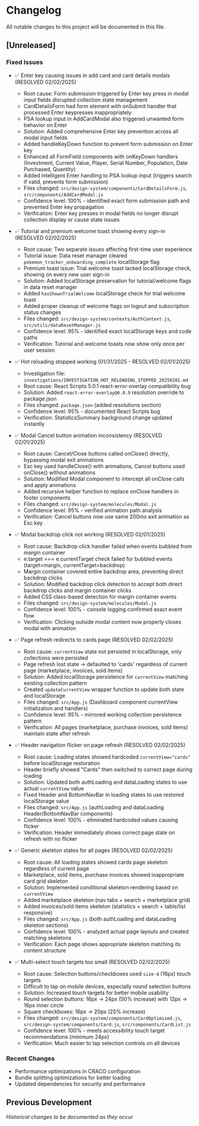 # Changelog

All notable changes to this project will be documented in this file.

## [Unreleased]

### Fixed Issues
- ✅ Enter key causing issues in add card and card details modals (RESOLVED 02/02/2025)
  - Root cause: Form submission triggered by Enter key press in modal input fields disrupted collection state management
  - CardDetailsForm had form element with onSubmit handler that processed Enter keypresses inappropriately
  - PSA lookup input in AddCardModal also triggered unwanted form behavior on Enter
  - Solution: Added comprehensive Enter key prevention across all modal input fields
  - Added handleKeyDown function to prevent form submission on Enter key
  - Enhanced all FormField components with onKeyDown handlers (Investment, Current Value, Player, Serial Number, Population, Date Purchased, Quantity)
  - Added intelligent Enter handling to PSA lookup input (triggers search if valid, prevents form submission)
  - Files changed: `src/design-system/components/CardDetailsForm.js`, `src/components/AddCardModal.js`
  - Confidence level: 100% - identified exact form submission path and prevented Enter key propagation
  - Verification: Enter key presses in modal fields no longer disrupt collection display or cause state issues
- ✅ Tutorial and premium welcome toast showing every sign-in (RESOLVED 02/02/2025)
  - Root cause: Two separate issues affecting first-time user experience
  - Tutorial issue: Data reset manager cleared `pokemon_tracker_onboarding_complete` localStorage flag
  - Premium toast issue: Trial welcome toast lacked localStorage check, showing on every new user sign-in
  - Solution: Added localStorage preservation for tutorial/welcome flags in data reset manager
  - Added `hasShownTrialWelcome` localStorage check for trial welcome toast
  - Added proper cleanup of welcome flags on logout and subscription status changes
  - Files changed: `src/design-system/contexts/AuthContext.js`, `src/utils/dataResetManager.js`
  - Confidence level: 95% - identified exact localStorage keys and code paths
  - Verification: Tutorial and welcome toasts now show only once per user session

- ✅ Hot reloading stopped working (01/31/2025 - RESOLVED 02/01/2025)
  - Investigation file: `investigations/INVESTIGATION_HOT_RELOADING_STOPPED_20250201.md`
  - Root cause: React Scripts 5.0.1 react-error-overlay compatibility bug
  - Solution: Added `react-error-overlay@6.0.9` resolution override to package.json
  - Files changed: `package.json` (added resolutions section)
  - Confidence level: 95% - documented React Scripts bug
  - Verification: StatisticsSummary background change updated instantly

- ✅ Modal Cancel button animation inconsistency (RESOLVED 02/01/2025)
  - Root cause: Cancel/Close buttons called onClose() directly, bypassing modal exit animations
  - Esc key used handleClose() with animations, Cancel buttons used onClose() without animations
  - Solution: Modified Modal component to intercept all onClose calls and apply animations
  - Added recursive helper function to replace onClose handlers in footer components
  - Files changed: `src/design-system/molecules/Modal.js`
  - Confidence level: 95% - verified animation path analysis
  - Verification: Cancel buttons now use same 200ms exit animation as Esc key

- ✅ Modal backdrop click not working (RESOLVED 02/01/2025)
  - Root cause: Backdrop click handler failed when events bubbled from margin container
  - e.target === e.currentTarget check failed for bubbled events (target=margin, currentTarget=backdrop)
  - Margin container covered entire backdrop area, preventing direct backdrop clicks
  - Solution: Modified backdrop click detection to accept both direct backdrop clicks and margin container clicks
  - Added CSS class-based detection for margin container events
  - Files changed: `src/design-system/molecules/Modal.js`
  - Confidence level: 100% - console logging confirmed exact event flow
  - Verification: Clicking outside modal content now properly closes modal with animation

- ✅ Page refresh redirects to cards page (RESOLVED 02/02/2025)
  - Root cause: `currentView` state not persisted in localStorage, only collections were persisted
  - Page refresh lost state → defaulted to 'cards' regardless of current page (marketplace, invoices, sold items)
  - Solution: Added localStorage persistence for `currentView` matching existing collection pattern
  - Created `updateCurrentView` wrapper function to update both state and localStorage
  - Files changed: `src/App.js` (Dashboard component currentView initialization and handlers)
  - Confidence level: 95% - mirrored working collection persistence pattern
  - Verification: All pages (marketplace, purchase invoices, sold items) maintain state after refresh

- ✅ Header navigation flicker on page refresh (RESOLVED 02/02/2025)
  - Root cause: Loading states showed hardcoded `currentView="cards"` before localStorage restoration
  - Header briefly showed "Cards" then switched to correct page during loading
  - Solution: Updated both authLoading and dataLoading states to use actual `currentView` value
  - Fixed Header and BottomNavBar in loading states to use restored localStorage value
  - Files changed: `src/App.js` (authLoading and dataLoading Header/BottomNavBar components)
  - Confidence level: 100% - eliminated hardcoded values causing flicker
  - Verification: Header immediately shows correct page state on refresh with no flicker

- ✅ Generic skeleton states for all pages (RESOLVED 02/02/2025)
  - Root cause: All loading states showed cards page skeleton regardless of current page
  - Marketplace, sold items, purchase invoices showed inappropriate card grid skeleton
  - Solution: Implemented conditional skeleton rendering based on `currentView`
  - Added marketplace skeleton (nav tabs + search + marketplace grid)
  - Added invoices/sold items skeleton (statistics + search + table/list responsive)
  - Files changed: `src/App.js` (both authLoading and dataLoading skeleton sections)
  - Confidence level: 100% - analyzed actual page layouts and created matching skeletons
  - Verification: Each page shows appropriate skeleton matching its content structure

- ✅ Multi-select touch targets too small (RESOLVED 02/02/2025)
  - Root cause: Selection buttons/checkboxes used `size-4` (16px) touch targets
  - Difficult to tap on mobile devices, especially round selection buttons
  - Solution: Increased touch targets for better mobile usability
  - Round selection buttons: 16px → 24px (50% increase) with 12px → 16px inner circle
  - Square checkboxes: 16px → 20px (25% increase)
  - Files changed: `src/design-system/components/CardOptimized.js`, `src/design-system/components/Card.js`, `src/components/CardList.js`
  - Confidence level: 100% - meets accessibility touch target recommendations (minimum 24px)
  - Verification: Much easier to tap selection controls on all devices

### Recent Changes
- Performance optimizations in CRACO configuration
- Bundle splitting optimizations for better loading
- Updated dependencies for security and performance

## Previous Development
*Historical changes to be documented as they occur*